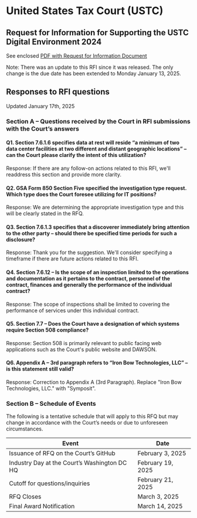 # United States Tax Court (USTC)

## Request for Information for Supporting the USTC Digital Environment 2024

See enclosed [PDF with Request for Information Document](./USTC%20RFI%20Digital%20Environment%202024.pdf)

Note: There was an update to this RFI since it was released. The only change is the due date has been extended to Monday January 13, 2025. 

## Responses to RFI questions

Updated January 17th, 2025

### Section A – Questions received by the Court in RFI submissions with the Court’s answers

#### Q1.	Section 7.6.1.6 specifies data at rest will reside “a minimum of two data center facilities at two different and distant geographic locations” – can the Court please clarify the intent of this utilization?

Response: If there are any follow-on actions related to this RFI, we'll readdress this section and provide more clarity.

#### Q2.	GSA Form 850 Section Five specified the investigation type request. Which type does the Court foresee utilizing for IT positions?
Response: We are determining the appropriate investigation type and this will be clearly stated in the RFQ. 

#### Q3.	Section 7.6.1.3 specifies that a discoverer immediately bring attention to the other party – should there be specified time periods for such a disclosure?
Response:  Thank you for the suggestion. We'll consider specifying a timeframe if there are future actions related to this RFI.

#### Q4.	Section 7.6.12 – Is the scope of an inspection limited to the operations and documentation as it pertains to the contract, personnel of the contract, finances and generally the performance of the individual contract?
Response:  The scope of inspections shall be limited to covering the performance of services under this individual contract.

#### Q5.	Section 7.7 – Does the Court have a designation of which systems require Section 508 compliance?
Response: Section 508 is primarily relevant to public facing web applications such as the Court's public website and DAWSON.

#### Q6.	Appendix A – 3rd paragraph refers to “Iron Bow Technologies, LLC” – is this statement still valid?
Response: Correction to Appendix A (3rd Paragraph). Replace "Iron Bow Technologies, LLC." with "Symposit". 

### Section B – Schedule of Events

The following is a tentative schedule that will apply to this RFQ but may change in accordance with the Court’s needs or due to unforeseen circumstances.

| Event | Date |
| --- | --- |
| Issuance of RFQ on the Court’s GitHub | February 3, 2025 |
| Industry Day at the Court’s Washington DC HQ | February 19, 2025 |
| Cutoff for questions/inquiries | February 21, 2025 |
| RFQ Closes | March 3, 2025 |
| Final Award Notification | March 14, 2025 |

